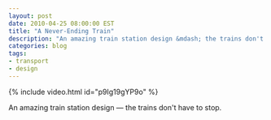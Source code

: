 ```yaml
---
layout: post
date: 2010-04-25 08:00:00 EST
title: "A Never-Ending Train"
description: "An amazing train station design &mdash; the trains don't have to stop."
categories: blog
tags:
- transport
- design
---
```


{% include video.html id="p9Ig19gYP9o" %}

An amazing train station design &mdash; the trains don't have to stop.
